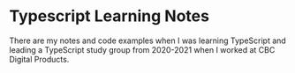 # Typescript Learning Notes
There are my notes and code examples when I was learning TypeScript and leading a TypeScript study group from 2020-2021 when I worked at CBC Digital Products.
